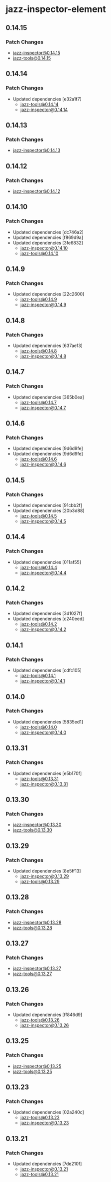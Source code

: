 # jazz-inspector-element

## 0.14.15

### Patch Changes

- jazz-inspector@0.14.15
- jazz-tools@0.14.15

## 0.14.14

### Patch Changes

- Updated dependencies [e32a1f7]
  - jazz-tools@0.14.14
  - jazz-inspector@0.14.14

## 0.14.13

### Patch Changes

- jazz-inspector@0.14.13

## 0.14.12

### Patch Changes

- jazz-inspector@0.14.12

## 0.14.10

### Patch Changes

- Updated dependencies [dc746a2]
- Updated dependencies [f869d9a]
- Updated dependencies [3fe6832]
  - jazz-inspector@0.14.10
  - jazz-tools@0.14.10

## 0.14.9

### Patch Changes

- Updated dependencies [22c2600]
  - jazz-tools@0.14.9
  - jazz-inspector@0.14.9

## 0.14.8

### Patch Changes

- Updated dependencies [637ae13]
  - jazz-tools@0.14.8
  - jazz-inspector@0.14.8

## 0.14.7

### Patch Changes

- Updated dependencies [365b0ea]
  - jazz-tools@0.14.7
  - jazz-inspector@0.14.7

## 0.14.6

### Patch Changes

- Updated dependencies [9d6d9fe]
- Updated dependencies [9d6d9fe]
  - jazz-tools@0.14.6
  - jazz-inspector@0.14.6

## 0.14.5

### Patch Changes

- Updated dependencies [91cbb2f]
- Updated dependencies [20b3d88]
  - jazz-tools@0.14.5
  - jazz-inspector@0.14.5

## 0.14.4

### Patch Changes

- Updated dependencies [011af55]
  - jazz-tools@0.14.4
  - jazz-inspector@0.14.4

## 0.14.2

### Patch Changes

- Updated dependencies [3d1027f]
- Updated dependencies [c240eed]
  - jazz-tools@0.14.2
  - jazz-inspector@0.14.2

## 0.14.1

### Patch Changes

- Updated dependencies [cdfc105]
  - jazz-tools@0.14.1
  - jazz-inspector@0.14.1

## 0.14.0

### Patch Changes

- Updated dependencies [5835ed1]
  - jazz-tools@0.14.0
  - jazz-inspector@0.14.0

## 0.13.31

### Patch Changes

- Updated dependencies [e5b170f]
  - jazz-tools@0.13.31
  - jazz-inspector@0.13.31

## 0.13.30

### Patch Changes

- jazz-inspector@0.13.30
- jazz-tools@0.13.30

## 0.13.29

### Patch Changes

- Updated dependencies [8e5ff13]
  - jazz-inspector@0.13.29
  - jazz-tools@0.13.29

## 0.13.28

### Patch Changes

- jazz-inspector@0.13.28
- jazz-tools@0.13.28

## 0.13.27

### Patch Changes

- jazz-inspector@0.13.27
- jazz-tools@0.13.27

## 0.13.26

### Patch Changes

- Updated dependencies [ff846d9]
  - jazz-tools@0.13.26
  - jazz-inspector@0.13.26

## 0.13.25

### Patch Changes

- jazz-inspector@0.13.25
- jazz-tools@0.13.25

## 0.13.23

### Patch Changes

- Updated dependencies [02a240c]
  - jazz-tools@0.13.23
  - jazz-inspector@0.13.23

## 0.13.21

### Patch Changes

- Updated dependencies [7de210f]
  - jazz-inspector@0.13.21
  - jazz-tools@0.13.21
